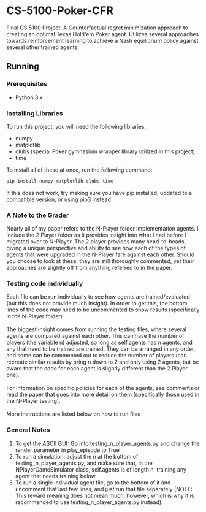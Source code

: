 # CS-5100-Poker-CFR
Final CS 5100 Project: A Counterfactual regret minimization approach to creating an optimal Texas Hold'em Poker agent. Utilizes several approaches towards reinforcement learning to achieve a Nash equilibrium policy against several other trained agents.

## Running

### Prerequisites
- Python 3.x

### Installing Libraries
To run this project, you will need the following libraries:  
- numpy
- matplotlib
- clubs (special Poker gymnasium wrapper library utilized in this project)
- time

To install all of these at once, run the following command:

```bash
pip install numpy matplotlib clubs time
```

If this does not work, try making sure you have pip installed, updated to a compatible version, or using pip3 instead

### A Note to the Grader
Nearly all of my paper refers to the N-Player folder implementation agents. I include the 2 Player folder as it provides insight into what I had before I migrated over to N-Player. The 2 player provides many head-to-heads, giving a unique perspective and ability to see how each of the types of agents that were upgraded in the N-Player fare against each other. Should you choose to look at these, they are still thoroughly commented, yet their approaches are slightly off from anything referred to in the paper.

### Testing code individually
Each file can be run individually to see how agents are trained/evaluated (but this does not provide much insight). In order to get this, the bottom lines of the code may need to be uncommented to show results (specifically in the N-Player folder)<br><br>
The biggest insight comes from running the testing files, where several agents are compared against each other. This can have the number of players (the variable n) adjusted, so long as self.agents has n agents, and any that need to be trained are trained.
They can be arranged in any order, and some can be commented out to reduce the number of players (can recreate similar results by bring n down to 2 and only using 2 agents, but be aware that the code for each agent is slightly different than the 2 Player one).<br><br>
For information on specific policies for each of the agents, see comments or read the paper that goes into more detail on them (specifically those used in the N-Player testing).<br><br>
More instructions are listed below on how to run files

### General Notes
1) To get the ASCII GUI: Go into testing_n_player_agents.py and change the render parameter in play_episode to True
2) To run a simulation: adjust the n at the bottom of testing_n_player_agents.py, and make sure that, in the NPlayerGameSimulator class, self.agents is of length n, training any agent that needs training below.
3) To run a single individual agent file, go to the bottom of it and uncomment that last few lines, and just run that file separately (NOTE: This reward meaning does not mean much, however, which is why it is recommended to use testing_n_player_agents.py instead).

